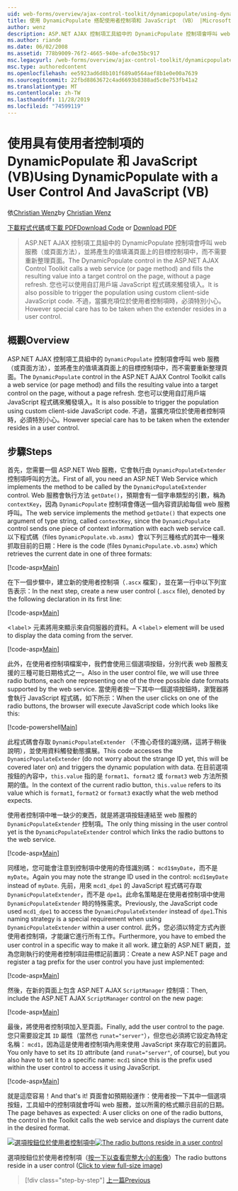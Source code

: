```yaml
---
uid: web-forms/overview/ajax-control-toolkit/dynamicpopulate/using-dynamicpopulate-with-a-user-control-and-javascript-vb
title: 使用 DynamicPopulate 搭配使用者控制項和 JavaScript （VB） |Microsoft Docs
author: wenz
description: ASP.NET AJAX 控制項工具組中的 DynamicPopulate 控制項會呼叫 web 服務（或頁面方法），並將產生的值填滿至 t ... 的目標控制項
ms.author: riande
ms.date: 06/02/2008
ms.assetid: 778b9009-76f2-4665-940e-afc0e35bc917
msc.legacyurl: /web-forms/overview/ajax-control-toolkit/dynamicpopulate/using-dynamicpopulate-with-a-user-control-and-javascript-vb
msc.type: authoredcontent
ms.openlocfilehash: ee5923ad6d8b101f689a0564aef8b1e0e00a7639
ms.sourcegitcommit: 22fbd8863672c4ad6693b8388ad5c8e753fb41a2
ms.translationtype: MT
ms.contentlocale: zh-TW
ms.lasthandoff: 11/28/2019
ms.locfileid: "74599119"
---
```

# <a name="using-dynamicpopulate-with-a-user-control-and-javascript-vb"></a><span data-ttu-id="0ae35-103">使用具有使用者控制項的 DynamicPopulate 和 JavaScript (VB)</span><span class="sxs-lookup"><span data-stu-id="0ae35-103">Using DynamicPopulate with a User Control And JavaScript (VB)</span></span>

<span data-ttu-id="0ae35-104">依[Christian Wenz](https://github.com/wenz)</span><span class="sxs-lookup"><span data-stu-id="0ae35-104">by [Christian Wenz](https://github.com/wenz)</span></span>

<span data-ttu-id="0ae35-105">[下載程式代碼](https://download.microsoft.com/download/d/8/f/d8f2f6f9-1b7c-46ad-9252-e1fc81bdea3e/dynamicpopulate2.vb.zip)或[下載 PDF](https://download.microsoft.com/download/b/6/a/b6ae89ee-df69-4c87-9bfb-ad1eb2b23373/dynamicpopulate2VB.pdf)</span><span class="sxs-lookup"><span data-stu-id="0ae35-105">[Download Code](https://download.microsoft.com/download/d/8/f/d8f2f6f9-1b7c-46ad-9252-e1fc81bdea3e/dynamicpopulate2.vb.zip) or [Download PDF](https://download.microsoft.com/download/b/6/a/b6ae89ee-df69-4c87-9bfb-ad1eb2b23373/dynamicpopulate2VB.pdf)</span></span>

> <span data-ttu-id="0ae35-106">ASP.NET AJAX 控制項工具組中的 DynamicPopulate 控制項會呼叫 web 服務（或頁面方法），並將產生的值填滿頁面上的目標控制項中，而不需要重新整理頁面。</span><span class="sxs-lookup"><span data-stu-id="0ae35-106">The DynamicPopulate control in the ASP.NET AJAX Control Toolkit calls a web service (or page method) and fills the resulting value into a target control on the page, without a page refresh.</span></span> <span data-ttu-id="0ae35-107">您也可以使用自訂用戶端 JavaScript 程式碼來觸發填入。</span><span class="sxs-lookup"><span data-stu-id="0ae35-107">It is also possible to trigger the population using custom client-side JavaScript code.</span></span> <span data-ttu-id="0ae35-108">不過，當擴充項位於使用者控制項時，必須特別小心。</span><span class="sxs-lookup"><span data-stu-id="0ae35-108">However special care has to be taken when the extender resides in a user control.</span></span>

## <a name="overview"></a><span data-ttu-id="0ae35-109">概觀</span><span class="sxs-lookup"><span data-stu-id="0ae35-109">Overview</span></span>

<span data-ttu-id="0ae35-110">ASP.NET AJAX 控制項工具組中的 `DynamicPopulate` 控制項會呼叫 web 服務（或頁面方法），並將產生的值填滿頁面上的目標控制項中，而不需要重新整理頁面。</span><span class="sxs-lookup"><span data-stu-id="0ae35-110">The `DynamicPopulate` control in the ASP.NET AJAX Control Toolkit calls a web service (or page method) and fills the resulting value into a target control on the page, without a page refresh.</span></span> <span data-ttu-id="0ae35-111">您也可以使用自訂用戶端 JavaScript 程式碼來觸發填入。</span><span class="sxs-lookup"><span data-stu-id="0ae35-111">It is also possible to trigger the population using custom client-side JavaScript code.</span></span> <span data-ttu-id="0ae35-112">不過，當擴充項位於使用者控制項時，必須特別小心。</span><span class="sxs-lookup"><span data-stu-id="0ae35-112">However special care has to be taken when the extender resides in a user control.</span></span>

## <a name="steps"></a><span data-ttu-id="0ae35-113">步驟</span><span class="sxs-lookup"><span data-stu-id="0ae35-113">Steps</span></span>

<span data-ttu-id="0ae35-114">首先，您需要一個 ASP.NET Web 服務，它會執行由 `DynamicPopulateExtender` 控制項呼叫的方法。</span><span class="sxs-lookup"><span data-stu-id="0ae35-114">First of all, you need an ASP.NET Web Service which implements the method to be called by the `DynamicPopulateExtender` control.</span></span> <span data-ttu-id="0ae35-115">Web 服務會執行方法 `getDate()`，預期會有一個字串類型的引數，稱為 `contextKey`，因為 `DynamicPopulate` 控制項會傳送一個內容資訊給每個 web 服務呼叫。</span><span class="sxs-lookup"><span data-stu-id="0ae35-115">The web service implements the method `getDate()` that expects one argument of type string, called `contextKey`, since the `DynamicPopulate` control sends one piece of context information with each web service call.</span></span> <span data-ttu-id="0ae35-116">以下程式碼（files `DynamicPopulate.vb.asmx`）會以下列三種格式的其中一種來抓取目前的日期：</span><span class="sxs-lookup"><span data-stu-id="0ae35-116">Here is the code (files `DynamicPopulate.vb.asmx`) which retrieves the current date in one of three formats:</span></span>

[!code-aspx[Main](using-dynamicpopulate-with-a-user-control-and-javascript-vb/samples/sample1.aspx)]

<span data-ttu-id="0ae35-117">在下一個步驟中，建立新的使用者控制項（`.ascx` 檔案），並在第一行中以下列宣告表示：</span><span class="sxs-lookup"><span data-stu-id="0ae35-117">In the next step, create a new user control (`.ascx` file), denoted by the following declaration in its first line:</span></span>

[!code-aspx[Main](using-dynamicpopulate-with-a-user-control-and-javascript-vb/samples/sample2.aspx)]

<span data-ttu-id="0ae35-118">&lt;`label`&gt; 元素將用來顯示來自伺服器的資料。</span><span class="sxs-lookup"><span data-stu-id="0ae35-118">A &lt;`label`&gt; element will be used to display the data coming from the server.</span></span>

[!code-aspx[Main](using-dynamicpopulate-with-a-user-control-and-javascript-vb/samples/sample3.aspx)]

<span data-ttu-id="0ae35-119">此外，在使用者控制項檔案中，我們會使用三個選項按鈕，分別代表 web 服務支援的三種可能日期格式之一。</span><span class="sxs-lookup"><span data-stu-id="0ae35-119">Also in the user control file, we will use three radio buttons, each one representing one of the three possible date formats supported by the web service.</span></span> <span data-ttu-id="0ae35-120">當使用者按一下其中一個選項按鈕時，瀏覽器將會執行 JavaScript 程式碼，如下所示：</span><span class="sxs-lookup"><span data-stu-id="0ae35-120">When the user clicks on one of the radio buttons, the browser will execute JavaScript code which looks like this:</span></span>

[!code-powershell[Main](using-dynamicpopulate-with-a-user-control-and-javascript-vb/samples/sample4.ps1)]

<span data-ttu-id="0ae35-121">此程式碼會存取 `DynamicPopulateExtender` （不擔心奇怪的識別碼，這將于稍後說明），並使用資料觸發動態擴展。</span><span class="sxs-lookup"><span data-stu-id="0ae35-121">This code accesses the `DynamicPopulateExtender` (do not worry about the strange ID yet, this will be covered later on) and triggers the dynamic population with data.</span></span> <span data-ttu-id="0ae35-122">在目前選項按鈕的內容中，`this.value` 指的是 `format1`、`format2` 或 `format3` web 方法所預期的值。</span><span class="sxs-lookup"><span data-stu-id="0ae35-122">In the context of the current radio button, `this.value` refers to its value which is `format1`, `format2` or `format3` exactly what the web method expects.</span></span>

<span data-ttu-id="0ae35-123">使用者控制項中唯一缺少的東西，就是將選項按鈕連結至 web 服務的 `DynamicPopulateExtender` 控制項。</span><span class="sxs-lookup"><span data-stu-id="0ae35-123">The only thing missing in the user control yet is the `DynamicPopulateExtender` control which links the radio buttons to the web service.</span></span>

[!code-aspx[Main](using-dynamicpopulate-with-a-user-control-and-javascript-vb/samples/sample5.aspx)]

<span data-ttu-id="0ae35-124">同樣地，您可能會注意到控制項中使用的奇怪識別碼： `mcd1$myDate`，而不是 `myDate`。</span><span class="sxs-lookup"><span data-stu-id="0ae35-124">Again you may note the strange ID used in the control: `mcd1$myDate` instead of `myDate`.</span></span> <span data-ttu-id="0ae35-125">先前，用來 `mcd1_dpe1` 的 JavaScript 程式碼可存取 `DynamicPopulateExtender`，而不是 `dpe1`。此命名策略是在使用者控制項中使用 `DynamicPopulateExtender` 時的特殊需求。</span><span class="sxs-lookup"><span data-stu-id="0ae35-125">Previously, the JavaScript code used `mcd1_dpe1` to access the `DynamicPopulateExtender` instead of `dpe1`.This naming strategy is a special requirement when using `DynamicPopulateExtender` within a user control.</span></span> <span data-ttu-id="0ae35-126">此外，您必須以特定方式內嵌使用者控制項，才能讓它進行所有工作。</span><span class="sxs-lookup"><span data-stu-id="0ae35-126">Furthermore, you have to embed the user control in a specific way to make it all work.</span></span> <span data-ttu-id="0ae35-127">建立新的 ASP.NET 網頁，並為您剛執行的使用者控制項註冊標記前置詞：</span><span class="sxs-lookup"><span data-stu-id="0ae35-127">Create a new ASP.NET page and register a tag prefix for the user control you have just implemented:</span></span>

[!code-aspx[Main](using-dynamicpopulate-with-a-user-control-and-javascript-vb/samples/sample6.aspx)]

<span data-ttu-id="0ae35-128">然後，在新的頁面上包含 ASP.NET AJAX `ScriptManager` 控制項：</span><span class="sxs-lookup"><span data-stu-id="0ae35-128">Then, include the ASP.NET AJAX `ScriptManager` control on the new page:</span></span>

[!code-aspx[Main](using-dynamicpopulate-with-a-user-control-and-javascript-vb/samples/sample7.aspx)]

<span data-ttu-id="0ae35-129">最後，將使用者控制項加入至頁面。</span><span class="sxs-lookup"><span data-stu-id="0ae35-129">Finally, add the user control to the page.</span></span> <span data-ttu-id="0ae35-130">您只需要設定其 `ID` 屬性（當然也 `runat="server"`），但您也必須將它設定為特定名稱： `mcd1`，因為這是使用者控制項內用來使用 JavaScript 來存取它的前置詞。</span><span class="sxs-lookup"><span data-stu-id="0ae35-130">You only have to set its `ID` attribute (and `runat="server"`, of course), but you also have to set it to a specific name: `mcd1` since this is the prefix used within the user control to access it using JavaScript.</span></span>

[!code-aspx[Main](using-dynamicpopulate-with-a-user-control-and-javascript-vb/samples/sample8.aspx)]

<span data-ttu-id="0ae35-131">就是這麼容易！</span><span class="sxs-lookup"><span data-stu-id="0ae35-131">And that's it!</span></span> <span data-ttu-id="0ae35-132">頁面會如預期般運作：使用者按一下其中一個選項按鈕，工具組中的控制項就會呼叫 web 服務，並以所需的格式顯示目前的日期。</span><span class="sxs-lookup"><span data-stu-id="0ae35-132">The page behaves as expected: A user clicks on one of the radio buttons, the control in the Toolkit calls the web service and displays the current date in the desired format.</span></span>

<span data-ttu-id="0ae35-133">[![選項按鈕位於使用者控制項中](using-dynamicpopulate-with-a-user-control-and-javascript-vb/_static/image2.png)](using-dynamicpopulate-with-a-user-control-and-javascript-vb/_static/image1.png)</span><span class="sxs-lookup"><span data-stu-id="0ae35-133">[![The radio buttons reside in a user control](using-dynamicpopulate-with-a-user-control-and-javascript-vb/_static/image2.png)](using-dynamicpopulate-with-a-user-control-and-javascript-vb/_static/image1.png)</span></span>

<span data-ttu-id="0ae35-134">選項按鈕位於使用者控制項（[按一下以查看完整大小的影像](using-dynamicpopulate-with-a-user-control-and-javascript-vb/_static/image3.png)）</span><span class="sxs-lookup"><span data-stu-id="0ae35-134">The radio buttons reside in a user control ([Click to view full-size image](using-dynamicpopulate-with-a-user-control-and-javascript-vb/_static/image3.png))</span></span>

> [!div class="step-by-step"]
> [<span data-ttu-id="0ae35-135">上一篇</span><span class="sxs-lookup"><span data-stu-id="0ae35-135">Previous</span></span>](dynamically-populating-a-control-using-javascript-code-vb.md)

